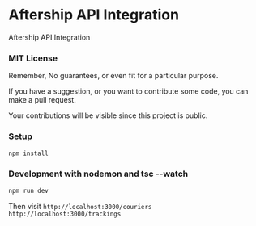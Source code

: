 # Aftership API Integration
Aftership API Integration
### MIT License

Remember, No guarantees, or even fit for a particular purpose.

If you have a suggestion, or you want to contribute some code, you can make a pull request.

Your contributions will be visible since this project is public.

### Setup

```bash
npm install
```

### Development with nodemon and tsc --watch

```bash
npm run dev
```

Then visit `http://localhost:3000/couriers` `http://localhost:3000/trackings`